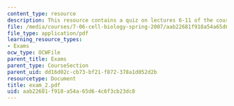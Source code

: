 ```yaml
---
content_type: resource
description: This resource contains a quiz on lectures 6-11 of the course.
file: /media/courses/7-06-cell-biology-spring-2007/aab22681f918a54a65d64c6f3cb23dc8_exam_2.pdf
file_type: application/pdf
learning_resource_types:
- Exams
ocw_type: OCWFile
parent_title: Exams
parent_type: CourseSection
parent_uid: dd16d02c-cb73-bf21-f872-378a1d052d2b
resourcetype: Document
title: exam_2.pdf
uid: aab22681-f918-a54a-65d6-4c6f3cb23dc8
---
```

